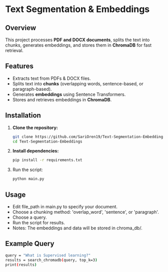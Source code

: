 # Text Segmentation & Embeddings

## Overview
This project processes **PDF and DOCX documents**, splits the text into chunks, generates embeddings, and stores them in **ChromaDB** for fast retrieval.

## Features
- Extracts text from PDFs & DOCX files.
- Splits text into **chunks** (overlapping words, sentence-based, or paragraph-based).
- Generates **embeddings** using Sentence Transformers.
- Stores and retrieves embeddings in **ChromaDB**.

## Installation
1. **Clone the repository:**
   ```bash
   git clone https://github.com/SariOren19/Text-Segmentation-Embeddings.git
   cd Text-Segmentation-Embeddings

2. **Install dependencies:**
   ```bash
   pip install -r requirements.txt
   
3. Run the script:
   ```bash
   python main.py

## Usage
- Edit file_path in main.py to specify your document.
- Choose a chunking method: 'overlap_word', 'sentence', or 'paragraph'.
- Choose a query. 
- Run the script for results.
- Notes:    The embeddings and data will be stored in chroma_db/.

## Example Query
   ```bash 
   query = "What is Supervised learning?"
   results = search_chromadb(query, top_k=3)
   print(results)